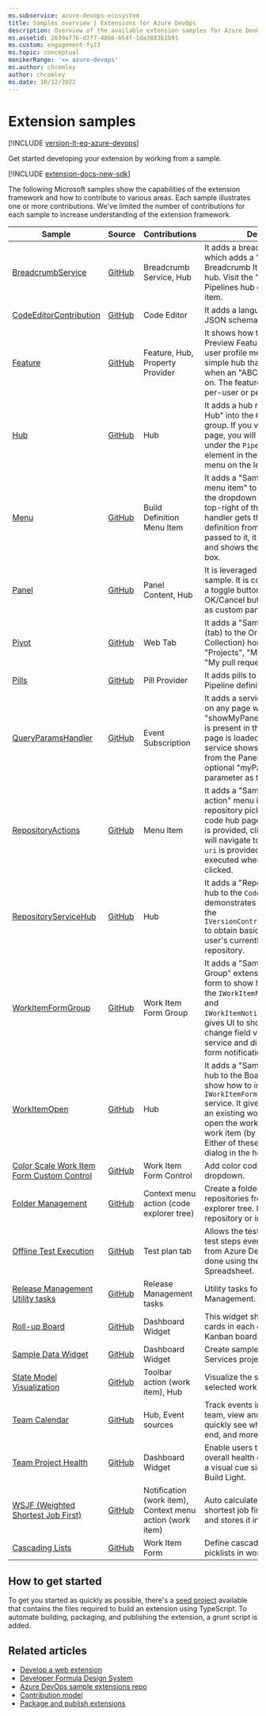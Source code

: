 ```yaml
---
ms.subservice: azure-devops-ecosystem
title: Samples overview | Extensions for Azure DevOps
description: Overview of the available extension samples for Azure DevOps, including a description, the link to the repo and the contributions they touch.
ms.assetid: 2639a776-d2f7-4866-b54f-1da3883b1b91
ms.custom: engagement-fy23
ms.topic: conceptual
monikerRange: '<= azure-devops'
ms.author: chcomley
author: chcomley
ms.date: 10/12/2022
---
```


# Extension samples

[!INCLUDE [version-lt-eq-azure-devops](../../includes/version-lt-eq-azure-devops.md)]

Get started developing your extension by working from a sample. 

[!INCLUDE [extension-docs-new-sdk](../../includes/extension-docs-new-sdk.md)]

The following Microsoft samples show the capabilities of the extension framework and how to 
contribute to various areas. Each sample illustrates one or more contributions. We've limited the 
number of contributions for each sample to increase understanding of the extension framework.

| Sample | Source | Contributions | Description |
|--------|-------|---------------|-------------|
| [BreadcrumbService](./custom-control.md) | [GitHub](https://github.com/microsoft/azure-devops-extension-sample/tree/master/src/Samples/BreadcrumbService) | Breadcrumb Service, Hub | It adds a breadcrumb service which adds a "Sample Breadcrumb Item" to the sample hub. Visit the "Sample Hub" in the Pipelines hub group to see this item. |
| [CodeEditorContribution](./custom-control.md) | [GitHub](https://github.com/microsoft/azure-devops-extension-sample/tree/master/src/Samples/CodeEditorContribution) | Code Editor | It adds a language definition and a JSON schema for the code editor. |
| [Feature](./custom-control.md) | [GitHub](https://github.com/microsoft/azure-devops-extension-sample/tree/master/src/Samples/Feature) | Feature, Hub, Property Provider | It shows how to hook into the Preview Features panel (under the user profile menu). It adds a simple hub that is only shown when an "ABC" feature is turned on. The feature can be toggled per-user or per-organization. |
| [Hub](./custom-control.md) | [GitHub](https://github.com/microsoft/azure-devops-extension-sample/tree/master/src/Samples/Hub) | Hub | It adds a hub named "Sample Hub" into the `Pipelines` hub group. If you visit a project-level page, you will find Sample Hub under the `Pipelines` navigation element in the vertical navigation menu on the left of the page. |
| [Menu](./custom-control.md) | [GitHub](https://github.com/microsoft/azure-devops-extension-sample/tree/master/src/Samples/Menu) | Build Definition Menu Item | It adds a "Sample build definition menu item" to the `Builds` hub in the dropdown actions menu in the top-right of the page. The menu handler gets the current build definition from the context that is passed to it, it makes a REST call, and shows the result in a message box. |
| [Panel](./custom-control.md) | [GitHub](https://github.com/microsoft/azure-devops-extension-sample/tree/master/src/Samples/Panel) | Panel Content, Hub | It is leveraged within the `Hub` sample. It is content that contains a toggle button along with OK/Cancel buttons. It can be used as custom panel or dialog content. |
| [Pivot](./custom-control.md) | [GitHub](https://github.com/microsoft/azure-devops-extension-sample/tree/master/src/Samples/Pivot) | Web Tab | It adds a "Sample Pivot" pivot (tab) to the Organization (Project Collection) home page, next to "Projects", "My work items", and "My pull requests". |
| [Pills](./custom-control.md) | [GitHub](https://github.com/microsoft/azure-devops-extension-sample/tree/master/src/Samples/Pills) | Pill Provider | It adds pills to the title of the Pipeline definition (Runs) page. |
| [QueryParamsHandler](./custom-control.md) | [GitHub](https://github.com/microsoft/azure-devops-extension-sample/tree/master/src/Samples/QueryParamsHandler) | Event Subscription | It adds a service that gets loaded on any page whenever a "showMyPanel" query parameter is present in the URL when any page is loaded. The startup service shows the custom panel from the Panel sample, using an optional "myPanelTitle" query parameter as the panel title. |
| [RepositoryActions](./custom-control.md) | [GitHub](https://github.com/microsoft/azure-devops-extension-sample/tree/master/src/Samples/RepositoryActions) | Menu Item | It adds a "Sample repository action" menu item to the repository picker in the header of code hub pages. If a `href` property is provided, clicking on the action will navigate to the given url. If a `uri` is provided, that code will be executed when the action is clicked. |
| [RepositoryServiceHub](./custom-control.md) | [GitHub](https://github.com/microsoft/azure-devops-extension-sample/tree/master/src/Samples/Feature) | Hub | It adds a "Repository Information" hub to the `Code` hub group. It demonstrates how to interact with the `IVersionControlRepositoryService` to obtain basic information about a user's currently selected Git repository. |
| [WorkItemFormGroup](./custom-control.md) | [GitHub](https://github.com/microsoft/azure-devops-extension-sample/tree/master/src/Samples/WorkItemFormGroup) | Work Item Form Group | It adds a "Sample WorkItem Form Group" extension to workitem form to show how to interact with the `IWorkItemFormService` service and `IWorkItemNotificationListener`. It gives UI to show case how to change field values using the form service and displaying workitem form notification events. |
| [WorkItemOpen](./custom-control.md) | [GitHub](https://github.com/microsoft/azure-devops-extension-sample/tree/master/src/Samples/WorkItemOpen) | Hub | It adds a "Sample WorkItem Open" hub to the Boards hub group to show how to interact with the `IWorkItemFormNavigationService` service. It gives UI for you to open an existing work item (by ID) or open the work item form for a new work item (by work item type). Either of these options open a dialog in the host frame. |
| [Color Scale Work Item Form Custom Control](./custom-control.md) | [GitHub](https://github.com/Microsoft/vsts-sample-wit-custom-control) | Work Item Form Control | Add color coding to the values in a dropdown. |
| [Folder Management](https://marketplace.visualstudio.com/items?itemName=ms-devlabs.FolderManagement) | [GitHub](https://github.com/ALM-Rangers/VSO-Extension-FolderManagement) | Context menu action (code explorer tree) | Create a folder in your source repositories from the code explorer tree. No need to clone the repository or install extra tools. |
| [Offline Test Execution](https://marketplace.visualstudio.com/items?itemName=ms-devlabs.OfflineTestExecution) | [GitHub](https://github.com/ALM-Rangers/Offline-Test-Execution-extension) | Test plan tab | Allows the tester to perform the test steps even if disconnected from Azure DevOps. It can be done using the exported Excel Spreadsheet. |
| [Release Management Utility tasks](https://marketplace.visualstudio.com/items?itemName=ms-devlabs.utilitytasks) | [GitHub](https://github.com/openalm/Extension-UtilitiesPack) | Release Management tasks | Utility tasks for Release Management.  |
| [Roll-up Board](https://marketplace.visualstudio.com/items?itemName=ms-devlabs.RollUpBoard) | [GitHub](https://github.com/ALM-Rangers/Roll-Up-Board-Widget-Extension) | Dashboard Widget | This widget shows the number of cards in each column of the Kanban board. |
| [Sample Data Widget](https://marketplace.visualstudio.com/items?itemName=ms-devlabs.SampleDataWidget) | [GitHub](https://github.com/ALM-Rangers/Sample-Data-Widget-Extension) | Dashboard Widget | Create sample data in your Team Services project. |
| [State Model Visualization](https://marketplace.visualstudio.com/items?itemName=taavi-koosaar.StateModelVisualization) | [GitHub](https://github.com/melborp/StateModelVisualization) | Toolbar action (work item), Hub | Visualize the state model for a selected work item type. |
| [Team Calendar](https://marketplace.visualstudio.com/items?itemName=ms-devlabs.team-calendar) | [GitHub](https://github.com/Microsoft/vsts-team-calendar) | Hub, Event sources | Track events important to your team, view and manage days off, quickly see when sprints start and end, and more. |
| [Team Project Health](https://marketplace.visualstudio.com/items?itemName=ms-devlabs.TeamProjectHealth) | [GitHub](https://github.com/ALM-Rangers/Visualize-Team-Project-Health-Widgets) | Dashboard Widget | Enable users to visualize the overall health of builds, delivering a visual cue similar to the Codify Build Light. |
| [WSJF (Weighted Shortest Job First)](https://marketplace.visualstudio.com/items?itemName=MS-Agile-SAFe.WSJF-extension) | [GitHub](https://github.com/Microsoft/vsts-wsjf-extension) | Notification (work item), Context menu action (work item) | Auto calculates WSJF (weighted shortest job first) per work item and stores it in a work item field. |
| [Cascading Lists](https://marketplace.visualstudio.com/items?itemName=ms-devlabs.cascading-picklists-extension) | [GitHub](https://github.com/microsoft/azure-devops-extension-cascading-picklist) | Work Item Form | Define cascading behavior for picklists in work item form. |

## How to get started

To get you started as quickly as possible, there's a [seed project](https://github.com/cschleiden/vsts-extension-ts-seed-simple) available that contains the files required to build an extension using TypeScript. To automate building, packaging, and publishing the extension, a grunt script is 
added.

## Related articles

- [Develop a web extension](../get-started/node.md)
- [Developer Formula Design System](https://developer.microsoft.com/azure-devops/)
- [Azure DevOps sample extensions repo](https://github.com/Microsoft/azure-devops-extension-sample)
- [Contribution model](../develop/contributions-overview.md)
- [Package and publish extensions](../publish/overview.md)
